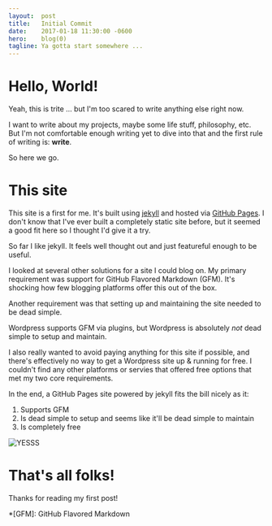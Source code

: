 ```yaml
---
layout:  post
title:   Initial Commit
date:    2017-01-18 11:30:00 -0600
hero:    blog(0)
tagline: Ya gotta start somewhere ...
---
```


# Hello, World!

Yeah, this is trite ... but I'm too scared to write anything else right now.

I want to write about my projects, maybe some life stuff, philosophy, etc. But I'm
not comfortable enough writing yet to dive into that and the first rule of
writing is: **write**.

So here we go.

# This site

This site is a first for me. It's built using [jekyll](https://jekyllrb.com) and
hosted via [GitHub Pages](https://pages.github.com/). I don't know that I've ever
built a completely static site before, but it seemed a good fit here so I thought
I'd give it a try.

So far I like jekyll. It feels well thought out and just featureful enough to be
useful.

I looked at several other solutions for a site I could blog on. My primary
requirement was support for GitHub Flavored Markdown (GFM). It's shocking how
few blogging platforms offer this out of the box.

Another requirement was that setting up and maintaining the site needed to be
dead simple.

Wordpress supports GFM via plugins, but Wordpress is absolutely _not_ dead simple
to setup and maintain.

I also really wanted to avoid paying anything for this site if possible, and there's
effectively no way to get a Wordpress site up & running for free. I couldn't find
any other platforms or servies that offered free options that met my two core
requirements.

In the end, a GitHub Pages site powered by jekyll fits the bill nicely as it:

1. Supports GFM
2. Is dead simple to setup and seems like it'll be dead simple to maintain
3. Is completely free

![YESSS](http://www.reactiongifs.us/wp-content/uploads/2013/10/yes_napoleon_dynamite.gif)

# That's all folks!

Thanks for reading my first post!

*[GFM]: GitHub Flavored Markdown
